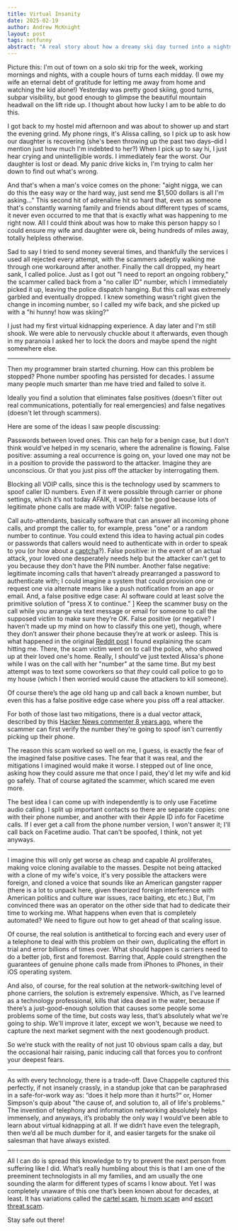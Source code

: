 ```yaml
---
title: Virtual Insanity
date: 2025-02-19
author: Andrew McKnight
layout: post
tags: notfunny
abstract: "A real story about how a dreamy ski day turned into a nightmare."
---
```

Picture this: I'm out of town on a solo ski trip for the week, working mornings and nights, with a couple hours of turns each midday. (I owe my wife an eternal debt of gratitude for letting me away from home and watching the kid alone!) Yesterday was pretty good skiing, good turns, subpar visibility, but good enough to glimpse the beautiful mountain headwall on the lift ride up. I thought about how lucky I am to be able to do this.

I got back to my hostel mid afternoon and was about to shower up and start the evening grind. My phone rings, it's Alissa calling, so I pick up to ask how our daughter is recovering (she's been throwing up the past two days–did I mention just how much I'm indebted to her?) When I pick up to say hi, I just hear crying and unintelligible words. I immediately fear the worst. Our daughter is lost or dead. My panic drive kicks in, I'm trying to calm her down to find out what's wrong.

And that's when a man's voice comes on the phone: "aight nigga, we can do this the easy way or the hard way, just send me $1,500 dollars is all I'm asking..." This second hit of adrenaline hit so hard that, even as someone that's constantly warning family and friends about different types of scams, it never even occurred to me that that is exactly what was happening to me right now. All I could think about was how to make this person happy so I could ensure my wife and daughter were ok, being hundreds of miles away, totally helpless otherwise.

Sad to say I tried to send money several times, and thankfully the services I used all rejected every attempt, with the scammers adeptly walking me through one workaround after another. Finally the call dropped, my heart sank, I called police. Just as I got out "I need to report an ongoing robbery," the scammer called back from a "no caller ID" number, which I immediately picked it up, leaving the police dispatch hanging. But this call was extremely garbled and eventually dropped. I knew something wasn't right given the change in incoming number, so I called my wife back, and she picked up with a "hi hunny! how was skiing?"

I just had my first virtual kidnapping experience. A day later and I'm still shook. We were able to nervously chuckle about it afterwards, even though in my paranoia I asked her to lock the doors and maybe spend the night somewhere else.

---

Then my programmer brain started churning. How can this problem be stopped? Phone number spoofing has persisted for decades. I assume many people much smarter than me have tried and failed to solve it.

Ideally you find a solution that eliminates false positives (doesn't filter out real communications, potentially for real emergencies) and false negatives (doesn't let through scammers).

Here are some of the ideas I saw people discussing:

Passwords between loved ones. This can help for a benign case, but I don’t think would've helped in my scenario, where the adrenaline is flowing. False positive: assuming a real occurrence is going on, your loved one may not be in a position to provide the password to the attacker. Imagine they are unconscious. Or that you just piss off the attacker by interrogating them.

Blocking all VOIP calls, since this is the technology used by scammers to spoof caller ID numbers. Even if it were possible through carrier or phone settings, which it’s not today AFAIK, it wouldn’t be good because lots of legitimate phone calls are made with VOIP: false negative.

Call auto-attendants, basically software that can answer all incoming phone calls, and prompt the caller to, for example, press "one" or a random number to continue. You could extend this idea to having actual pin codes or passwords that callers would need to authenticate with in order to speak to you (or how about a [captcha](https://armcknight.com/blog/2025/01/25/captcha-innovation.html)?). False positive: in the event of an actual attack, your loved one desperately needs help but the attacker can't get to you because they don't have the PIN number. Another false negative: legitimate incoming calls that haven’t already prearranged a password to authenticate with; I could imagine a system that could provision one or request one via alternate means like a push notification from an app or email. And, a false positive edge case: AI software could at least solve the primitive solution of "press X to continue."
]
Keep the scammer busy on the call while you arrange via text message or email for someone to call the supposed victim to make sure they’re OK. False positive (or negative? I haven't made up my mind on how to classify this one yet), though, where they don’t answer their phone because they’re at work or asleep. This is what happened in the original [Reddit post](https://www.reddit.com/r/Scams/comments/18m0qxe/scammer_spoofed_my_moms_number_saying_he_was/) I found explaining the scam hitting me. There, the scam victim went on to call the police, who showed up at their loved one's home. Really, I should've just texted Alissa's phone while I was on the call with her "number" at the same time. But my best attempt was to text some coworkers so that _they_ could call police to go to my house (which I then worried would cause the attackers to kill someone).

Of course there’s the age old hang up and call back a known number, but even this has a false positive edge case where you piss off a real attacker.

For both of those last two mitigations, there is a dual vector attack, described by this [Hacker News commenter 8 years ago](https://news.ycombinator.com/item?id=12463542), where the scammer can first verify the number they're going to spoof isn't currently picking up their phone.

The reason this scam worked so well on me, I guess, is exactly the fear of the imagined false positive cases. The fear that it was real, and the mitigations I imagined would make it worse. I stepped out of line once, asking how they could assure me that once I paid, they'd let my wife and kid go safely. That of course agitated the scammer, which scared me even more.

The best idea I can come up with independently is to only use Facetime audio calling. I split up important contacts so there are separate copies: one with their phone number, and another with their Apple ID info for Facetime calls. If I ever get a call from the phone number version, I won't answer it; I'll call back on Facetime audio. That can't be spoofed, I think, not yet anyways.

---

I imagine this will only get worse as cheap and capable AI proliferates, making voice cloning available to the masses. Despite not being attacked with a clone of my wife's voice, it's very possible the attackers were foreign, and cloned a voice that sounds like an American gangster rapper (there is a lot to unpack here, given theorized foreign interference with American politics and culture war issues, race baiting, etc etc.) But, I'm convinced there was an operator on the other side that had to dedicate their time to working me. What happens when even that is completely automated? We need to figure out how to get ahead of that scaling issue.

Of course, the real solution is antithetical to forcing each and every user of a telephone to deal with this problem on their own, duplicating the effort in trial and error billions of times over. What should happen is carriers need to do a better job, first and foremost. Barring that, Apple could strengthen the guarantees of genuine phone calls made from iPhones to iPhones, in their iOS operating system.

And also, of course, for the real solution at the network-switching level of phone carriers, the solution is extremely expensive. Which, as I’ve learned as a technology professional, kills that idea dead in the water, because if there’s a just-good-enough solution that causes some people some problems some of the time, but costs way less, that’s absolutely what we're going to ship. We'll improve it later, except we won't, because we need to capture the next market segment with the next goodenough product.

So we’re stuck with the reality of not just 10 obvious spam calls a day, but the occasional hair raising, panic inducing call that forces you to confront your deepest fears.

---

As with every technology, there is a trade-off. Dave Chappelle captured this perfectly, if not insanely crassly, in a standup joke that can be paraphrased in a safe-for-work way as: “does it help more than it hurts?“ or, Homer Simpson's quip about "the cause of, and solution to, all of life's problems." The invention of telephony and information networking absolutely helps immensely, and anyways, it’s probably the only way I would’ve been able to learn about virtual kidnapping at all. If we didn’t have even the telegraph, then we’d all be much dumber for it, and easier targets for the snake oil salesman that have always existed.

---

All I can do is spread this knowledge to try to prevent the next person from suffering like I did. What’s really humbling about this is that I am one of the preeminent technologists in all my families, and am usually the one sounding the alarm for different types of scams I know about. Yet I was completely unaware of this one that’s been known about for decades, at least. It has variations called the [cartel scam](https://www.reddit.com/r/Scams/comments/1gdkehl/comment/lu2i42a/?utm_source=share&utm_medium=web3x&utm_name=web3xcss&utm_term=1&utm_content=share_button), [hi mom scam](https://www.reddit.com/r/Scams/comments/1avx7t0/beware_hi_mum_scam_is_more_convincing/) and [escort threat scam](https://www.reddit.com/r/Scams/comments/1inco0p/possible_escort_threat_scam/).

Stay safe out there!
